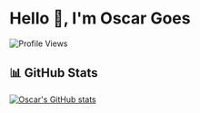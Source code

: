 # Hello 👋, I'm Oscar Goes

![Profile Views](https://komarev.com/ghpvc/?username=oscargoes&color=blue&style=flat-square)

## 📊 GitHub Stats

[![Oscar's GitHub stats](https://github-readme-stats.vercel.app/api?username=oscargoes&show_icons=true&theme=transparent)](https://github.com/anuraghazra/github-readme-stats)
